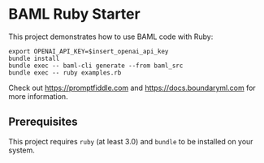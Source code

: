 # BAML Ruby Starter

This project demonstrates how to use BAML code with Ruby:

```
export OPENAI_API_KEY=$insert_openai_api_key
bundle install
bundle exec -- baml-cli generate --from baml_src
bundle exec -- ruby examples.rb
```

Check out https://promptfiddle.com and https://docs.boundaryml.com for more information.

## Prerequisites

This project requires `ruby` (at least 3.0) and `bundle` to be installed on your system.
